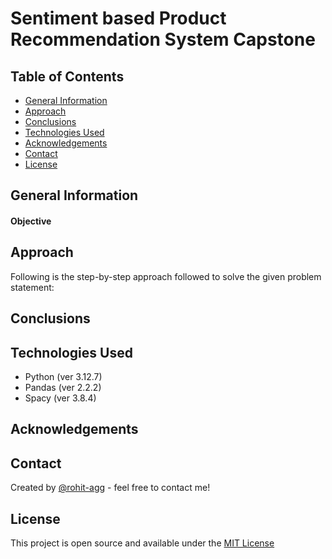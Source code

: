 # Sentiment based Product Recommendation System Capstone
> 

## Table of Contents
* [General Information](#general-information)
* [Approach](#approach)
* [Conclusions](#conclusions)
* [Technologies Used](#technologies-used)
* [Acknowledgements](#acknowledgements)
* [Contact](#contact)
* [License](#license)

## General Information

#### Objective

## Approach

Following is the step-by-step approach followed to solve the given problem statement:

## Conclusions

## Technologies Used
- Python (ver 3.12.7)
- Pandas (ver 2.2.2)
- Spacy (ver 3.8.4)

## Acknowledgements

## Contact
Created by [@rohit-agg](https://github.com/rohit-agg) - feel free to contact me!

## License
This project is open source and available under the [MIT License](LICENSE.md)